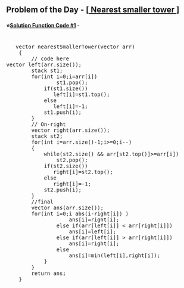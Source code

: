 ## Problem of the Day - [<a href="https://practice.geeksforgeeks.org/problems/a520c08a8ea9b617be25c38b0fc2fe057e889253/1"> Nearest smaller tower </a>]


#### ⭐<ins>Solution Function Code #1</ins> -
<pre>

   vector<int> nearestSmallerTower(vector<int> arr)
    {
        // code here
vector<int> left(arr.size());
        stack<int> st1;
        for(int i=0;i<arr.size();i++)
        {
            while(st1.size() && arr[st1.top()]>=arr[i])
                st1.pop();
            if(st1.size())
               left[i]=st1.top();
            else
               left[i]=-1;
            st1.push(i);   
        }
        // On-right
        vector<int> right(arr.size());
        stack<int> st2;
        for(int i=arr.size()-1;i>=0;i--)
        {
            while(st2.size() && arr[st2.top()]>=arr[i])
                st2.pop();
            if(st2.size())
               right[i]=st2.top();
            else
               right[i]=-1; 
            st2.push(i);   
        }
        //final
        vector<int> ans(arr.size());
        for(int i=0;i<arr.size();i++)
        {
            if(left[i]==-1 and right[i]==-1)
                ans[i]=-1;
            else if(left[i]==-1)
                ans[i]=right[i];
            else if(right[i]==-1)
                ans[i]=left[i];
            else
            {
                if( abs(i-left[i]) < abs(i-right[i]) )
                    ans[i]=left[i];
                else if( abs(i-left[i]) > abs(i-right[i]) )
                    ans[i]=right[i];  
                else if(arr[left[i]] < arr[right[i]])
                    ans[i]=left[i];
                else if(arr[left[i]] > arr[right[i]])
                    ans[i]=right[i];  
                else   
                    ans[i]=min(left[i],right[i]);     
            }          
        }
        return ans;
    }
</pre>
